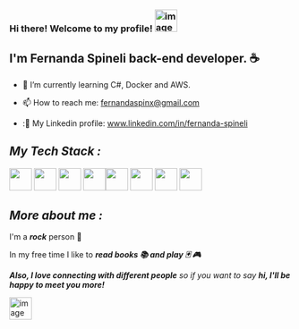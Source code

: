 ### Hi there! Welcome to my profile! <img src="https://camo.githubusercontent.com/fb070d9f71a64edbafed08519130d75e7e0a0a69665d50d94ad095157f702e59/68747470733a2f2f6d656469612e67697068792e636f6d2f6d656469612f6d47634e6a736657416a593541455a4e77362f67697068792e676966" alt="image" width="40" height="40" />
## I'm Fernanda Spineli back-end developer.     :coffee: 

- 🌱 I’m currently learning C#, Docker and AWS.  

- 📫 How to reach me:  fernandaspinx@gmail.com
 
- ::link: My Linkedin profile: www.linkedin.com/in/fernanda-spineli

## ***My Tech Stack :***  

<img src="https://cdn.jsdelivr.net/gh/devicons/devicon/icons/spring/spring-original.svg" width="40" height="40"/>  <img src="https://cdn.jsdelivr.net/gh/devicons/devicon/icons/java/java-original.svg" width="40" height="40"/> <img src="https://camo.githubusercontent.com/dc9e7e657b4cd5ba7d819d1a9ce61434bd0ddbb94287d7476b186bd783b62279/68747470733a2f2f63646e2e6a7364656c6976722e6e65742f67682f64657669636f6e732f64657669636f6e2f69636f6e732f6769742f6769742d6f726967696e616c2e737667" width="40" height="40"/> <img src="https://cdn.jsdelivr.net/gh/devicons/devicon/icons/python/python-original.svg" width="40" height="40"/><img src="https://camo.githubusercontent.com/93b32389bf746009ca2370de7fe06c3b5146f4c99d99df65994f9ced0ba41685/68747470733a2f2f7777772e766563746f726c6f676f2e7a6f6e652f6c6f676f732f676574706f73746d616e2f676574706f73746d616e2d69636f6e2e737667" width="40" height="40" /> <img src="https://cdn.jsdelivr.net/gh/devicons/devicon/icons/mysql/mysql-original-wordmark.svg" width="40" height="40"/> <img src="https://cdn.jsdelivr.net/gh/devicons/devicon/icons/docker/docker-original.svg" width="40" height="40"/>  <img src="https://cdn.jsdelivr.net/gh/devicons/devicon/icons/ubuntu/ubuntu-plain.svg" width="40" height="40"/>    

## ***More about me :***

I'm a ***rock*** person  🎸

In my free time I like to ***read books 📚 and play 🃏 🎮***

***Also, I love connecting with different people** so if you want to say **hi, I'll be happy to meet you more!***


<img src="https://camo.githubusercontent.com/ec0df7b334d15078e980be8f26f35f1bd6f004eaa4a121db42fed361360c1817/68747470733a2f2f6d656469612e67697068792e636f6d2f6d656469612f4c6e516a7057614f4e386e68723231764e572f67697068792e676966" alt="image" width="40" height="40" />   
